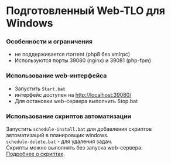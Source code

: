 # Подготовленный Web-TLO для Windows

### Особенности и ограничения
- не поддерживается rtorrent (php8 без xmlrpc)
- Используются порты 39080 (nginx) и 39081 (php-fpm)

### Использование web-интерфейса
- Запустить `Start.bat`
- интерфейс доступен на <a href="http://localhost:39080/">http://localhost:39080/</a>
- Для остановки web-сервера выполнить Stop.bat

### Использование скриптов автоматизации
Запустить `schedule-install.bat` для добавления скриптов автоматизаций в планировщик windows.  
`schedule-delete.bat` - для удаления задач.  
Скрипты можно выполнять без запуска web-сервера.  
[Подробнее о скриптах](https://webtlo.keepers.tech/configuration/automation-scripts/).
